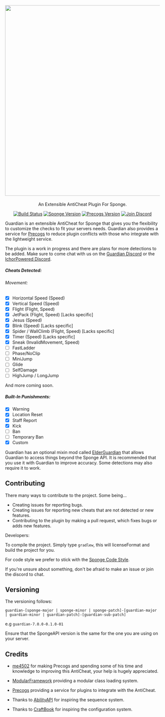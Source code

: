 <h1 align="center">
  <img src="https://forums-cdn.spongepowered.org/uploads/default/original/3X/f/9/f97c66af122e9aed4ef7387b59460778234bd690.png" width="620">
</h1>
<p align="center">An Extensible AntiCheat Plugin For Sponge.</p>

<p align="center">
  <a href="https://travis-ci.org/ichorpowered/guardian"><img alt="Build Status" src="https://travis-ci.org/ichorpowered/guardian.svg?branch=master"></a>
  <a href="https://github.com/SpongePowered/SpongeAPI"><img alt="Sponge Version" src="https://img.shields.io/badge/sponge--api-7.0.0-red.svg"></a>
  <a href="https://ore.spongepowered.org/me4502/Precogs"><img alt="Precogs Version" src="https://img.shields.io/badge/precogs-1.1--SNAPSHOT-blue.svg"></a>
  <a href="https://discord.gg/pvSFtMm"><img alt="Join Discord" src="https://img.shields.io/badge/Join-Discord-blue.svg?style=flat-square"></a>
</p>

Guardian is an extensible AntiCheat for Sponge that gives you the flexibility to customize the checks to fit your servers needs.
Guardian also provides a service for [Precogs](https://ore.spongepowered.org/me4502/Precogs) to reduce plugin conflicts with those
who integrate with the lightweight service.

The plugin is a work in progress and there are plans for more detections to be added. Make sure to come chat with us on the
[Guardian Discord](https://discord.gg/pvSFtMm) or the [IchorPowered Discord](https://discord.gg/NzfKazX).

##### Cheats Detected:

###### Movement:

- [x] Horizontal Speed (Speed)
- [x] Vertical Speed (Speed)
- [x] Flight (Flight, Speed)
- [x] JetPack (Flight, Speed) [Lacks specific]
- [x] Jesus (Speed)
- [x] Blink (Speed) [Lacks specific]
- [x] Spider / WallClimb (Flight, Speed) [Lacks specific]
- [x] Timer (Speed) [Lacks specific]
- [x] Sneak (InvalidMovement, Speed)
- [ ] FastLadder
- [ ] Phase/NoClip
- [ ] MiniJump
- [ ] Glide
- [ ] SelfDamage
- [ ] HighJump / LongJump

And more coming soon.

##### Built-In Punishments:

- [x] Warning
- [x] Location Reset
- [x] Staff Report
- [x] Kick
- [ ] Ban
- [ ] Temporary Ban
- [x] Custom

Guardian has an optional mixin mod called [ElderGuardian](https://github.com/ichorpowered/elderguardian) that allows Guardian to access things beyond the Sponge API.
It is recommended that you use it with Guardian to improve accuracy. Some detections may also require it to work.

## Contributing

There many ways to contribute to the project. Some being...

- Creating issues for reporting bugs.
- Creating issues for reporting new cheats that are not detected or new features.
- Contributing to the plugin by making a pull request, which fixes bugs or adds new features.

Developers:

To compile the project. Simply type `gradlew`, this will licenseFormat and build the project
for you.

For code style we prefer to stick with the [Sponge Code Style](https://docs.spongepowered.org/master/en/contributing/implementation/codestyle.html).

If you're unsure about something, don't be afraid to make an issue or join the discord to chat.

## Versioning

The versioning follows:

`guardian-[sponge-major | sponge-minor | sponge-patch]-[guardian-major | guardian-minor | guardian-patch]-[guardian-sub-patch]`

e.g `guardian-7.0.0-0.1.0-01`

Ensure that the SpongeAPI version is the same for the one you are using on your server.

## Credits

 - [me4502](https://github.com/me4502) for making Precogs and spending some of his time and knowledge to improving this AntiCheat, your help is hugely appreciated.

 - [ModularFramework](https://github.com/me4502/ModularFramework) providing a modular class loading system.
 - [Precogs](https://github.com/me4502/Precogs) providing a service for plugins to integrate with the AntiCheat. 

 - Thanks to [AbilityAPI](https://github.com/AbilityAPI/abilityapi) for inspiring the sequence system.
 - Thanks to [CraftBook](https://github.com/sk89q/CraftBook) for inspiring the configuration system.


